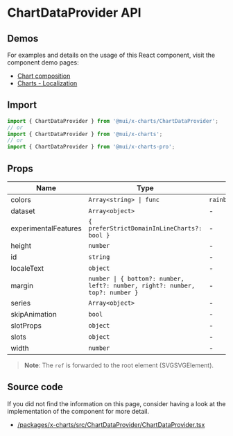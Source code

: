 # ChartDataProvider API

## Demos

For examples and details on the usage of this React component, visit the component demo pages:

- [Chart composition](/x/react-charts/composition/)
- [Charts - Localization](/x/react-charts/localization/)

## Import

```jsx
import { ChartDataProvider } from '@mui/x-charts/ChartDataProvider';
// or
import { ChartDataProvider } from '@mui/x-charts';
// or
import { ChartDataProvider } from '@mui/x-charts-pro';
```

## Props

| Name | Type | Default | Required | Description |
|------|------|---------|----------|-------------|
| colors | `Array<string> \| func` | `rainbowSurgePalette` | No |  |
| dataset | `Array<object>` | - | No |  |
| experimentalFeatures | `{ preferStrictDomainInLineCharts?: bool }` | - | No |  |
| height | `number` | - | No |  |
| id | `string` | - | No |  |
| localeText | `object` | - | No |  |
| margin | `number \| { bottom?: number, left?: number, right?: number, top?: number }` | - | No |  |
| series | `Array<object>` | - | No |  |
| skipAnimation | `bool` | - | No |  |
| slotProps | `object` | - | No |  |
| slots | `object` | - | No |  |
| width | `number` | - | No |  |

> **Note**: The `ref` is forwarded to the root element (SVGSVGElement).

## Source code

If you did not find the information on this page, consider having a look at the implementation of the component for more detail.

- [/packages/x-charts/src/ChartDataProvider/ChartDataProvider.tsx](https://github.com/mui/material-ui/tree/HEAD/packages/x-charts/src/ChartDataProvider/ChartDataProvider.tsx)